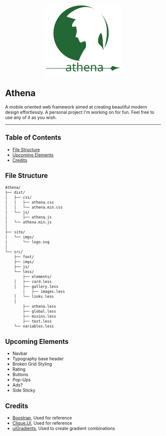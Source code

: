 <p align="center">
<img src="site/imgs/logo.svg" width="250"/>
</p>

# Athena
A mobile oriented web framework aimed at creating beautiful modern design effortlessly. 
A personal project I'm working on for fun. Feel free to use any of it as you wish.

---

## Table of Contents
* [File Structure](#file-structure)
* [Upcoming Elements](#upcoming-elements)
* [Credits](#credits)

## File Structure

```text
Athena/
├── dist/
│   ├── css/
│   │   ├── athena.css
│   │	└── athena.min.css
│   └── js/
│       ├── athena.js
│	└── athena.min.js
│
├── site/
│   └── imgs/
│   	└── logo.svg
│
└── src/
    ├── font/
    ├── imgs/
    ├── js/
    └── less/
        ├── elements/
	│   ├── card.less
	│   ├── gallery.less
        │   ├── images.less
 	│   └── links.less
	│
        ├── athena.less
        ├── global.less
        ├── mixins.less
        ├── text.less
 	└── variables.less
```

## Upcoming Elements
* Navbar
* Typography base header
* Broken Grid Styling
* Rating
* Buttons
* Pop-Ups
* Ads?
* Side Sticky

## Credits
* [Boostrap](https://github.com/twbs/bootstrap), Used for reference
* [Clique.UI](https://github.com/CliqueStudios/Clique.UI), Used for reference
* [uiGradients](https://uigradients.com/), Used to create gradient combinations

